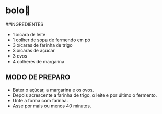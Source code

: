 # bolo:cookie:

##INGREDIENTES

- 1 xícara de leite
- 1 colher de sopa de fermendo em pó
- 3 xícaras de farinha de trigo
- 3 xícaras de açúcar
- 3 ovos
- 4 colheres de margarina

## MODO DE PREPARO

- Bater o açúcar, a margarina e os ovos.
- Depois acrescente a farinha de trigo, o leite e por último o fermento.
- Unte a forma com farinha.
- Asse por mais ou menos 40 minutos. 